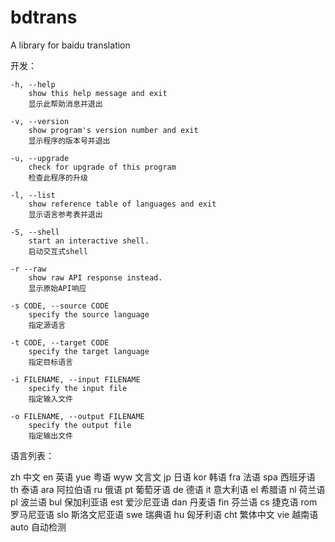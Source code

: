 # bdtrans
A library for baidu translation

开发：

    -h, --help
        show this help message and exit
        显示此帮助消息并退出

    -v, --version
        show program's version number and exit
        显示程序的版本号并退出
    
    -u, --upgrade
        check for upgrade of this program
        检查此程序的升级
    
    -l, --list
        show reference table of languages and exit
        显示语言参考表并退出
    
    -S, --shell
        start an interactive shell.
        启动交互式shell

    -r --raw
        show raw API response instead.
        显示原始API响应

    -s CODE, --source CODE
        specify the source language
        指定源语言

    -t CODE, --target CODE
        specify the target language
        指定目标语言

    -i FILENAME, --input FILENAME
        specify the input file
        指定输入文件

    -o FILENAME, --output FILENAME
        specify the output file
        指定输出文件
    
语言列表：

zh	中文
en	英语
yue	粤语
wyw	文言文
jp	日语
kor	韩语
fra	法语
spa	西班牙语
th	泰语
ara	阿拉伯语
ru	俄语
pt	葡萄牙语
de	德语
it	意大利语
el	希腊语
nl	荷兰语
pl	波兰语
bul	保加利亚语
est	爱沙尼亚语
dan	丹麦语
fin	芬兰语
cs	捷克语
rom	罗马尼亚语
slo	斯洛文尼亚语
swe	瑞典语
hu	匈牙利语
cht	繁体中文
vie	越南语
auto 自动检测
